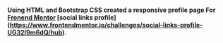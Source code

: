 #### Using HTML and Bootstrap CSS created a responsive profile page For [Fronend Mentor](https://www.frontendmentor.io/) [social links profile] (https://www.frontendmentor.io/challenges/social-links-profile-UG32l9m6dQ/hub).
